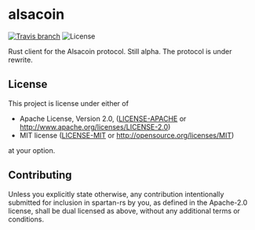 # alsacoin

[![Travis branch](https://img.shields.io/travis/alsacoin/alsacoin/master.svg)](https://travis-ci.org/alsacoin/alsacoin)
![License](https://img.shields.io/badge/License-MIT%2FApache--2.0-blue.svg)

Rust client for the Alsacoin protocol. Still alpha. The protocol is under rewrite.

## License

This project is license under either of

 * Apache License, Version 2.0, ([LICENSE-APACHE](LICENSE-APACHE) or
   http://www.apache.org/licenses/LICENSE-2.0)
 * MIT license ([LICENSE-MIT](LICENSE-MIT) or
   http://opensource.org/licenses/MIT)

at your option.

## Contributing

Unless you explicitly state otherwise, any contribution intentionally submitted for inclusion in spartan-rs by you, as defined in the Apache-2.0 license, shall be dual licensed as above, without any additional terms or conditions.
